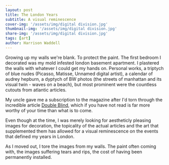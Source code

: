 ```yaml
---
layout: post
title: The London Years
subtitle: A visual reminescence
cover-img: '/assets/img/digital division.jpg'
thumbnail-img: '/assets/img/digital division.jpg'
share-img: '/assets/img/digital division.jpg'
tags: [art]
author: Harrison Waddell
---
```


Growing up my walls we're blank. To protect the paint. The first bedroom I decorated was my mold infested london basement apartment. I plastered the walls with whatever I could get my hands on. Personal works, a triptych of blue nudes (Picasso, Matisse, Unnamed digital artist), a calendar of audrey hepburn, a dyptych of BW photos (the streets of manhattan and its visual twin - waves on a beach), but most prominent were the countless cutouts from atlantic articles.  

My uncle gave me a subscription to the magazine after I'd torn through the incredible article [Double Blind](https://www.theatlantic.com/magazine/archive/2006/04/double-blind/304710/), which if you have not read is far more worthy of your time than what is to come. 

Even though at the time, I was merely looking for aestheticly pleasing images for decoration, the topicality of the actual articles and the art that supplemented them has allowed for a visual reminescence on the events that defined my years in London.

As I moved out, I tore the images from my walls. The paint often coming with, the images suffering tears and rips, the cost of having been permanently installed.   
